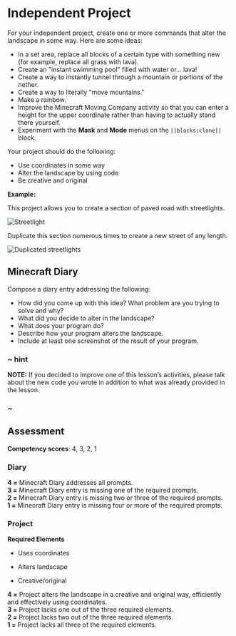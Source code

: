 # Independent Project

For your independent project, create one or more commands that alter the landscape in some way. Here are some ideas:

* In a set area, replace all blocks of a certain type with something new (for example, replace all grass with lava).
* Create an "instant swimming pool" filled with water or... lava!
* Create a way to instantly tunnel through a mountain or portions of the nether.
* Create a way to literally "move mountains."
* Make a rainbow.
* Improve the Minecraft Moving Company activity so that you can enter a height for the upper coordinate rather than having to actually stand there yourself.
* Experiment with the **Mask** and **Mode** menus on the `||blocks:clone||` block.

Your project should do the following:

* Use coordinates in some way
* Alter the landscape by using code
* Be creative and original

**Example:**

This project allows you to create a section of paved road with streetlights.

![Streetlight](/static/courses/csintro/coordinates/street-light.jpg)

Duplicate this section numerous times to create a new street of any length.

![Duplicated streetlights](/static/courses/csintro/coordinates/duplicate-lights.jpg)

## Minecraft Diary

Compose a diary entry addressing the following:

* How did you come up with this idea? What problem are you trying to solve and why?
* What did you decide to alter in the landscape? 
* What does your program do?
* Describe how your program alters the landscape.
* Include at least one screenshot of the result of your program.

### ~ hint

**NOTE:** If you decided to improve one of this lesson’s activities, please talk about the new code you wrote in addition to what was already provided in the lesson.

### ~

## Assessment

**Competency scores**: 4, 3, 2, 1

### Diary

**4 =** Minecraft Diary addresses all prompts.  
**3 =** Minecraft Diary entry is missing one of the required prompts.  
**2 =** Minecraft Diary entry is missing two or three of the required prompts.  
**1 =** Minecraft Diary entry is missing four or more of the required prompts.

### Project

**Required Elements**

* Uses coordinates  
    
* Alters landscape  
    
* Creative/original  
    

**4 =** Project alters the landscape in a creative and original way, efficiently and effectively using coordinates.  
**3 =** Project lacks one out of the three required elements.  
**2 =** Project lacks two out of the three required elements.  
**1 =** Project lacks all three of the required elements.